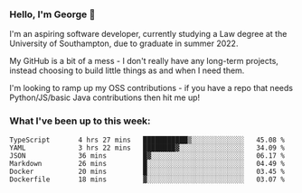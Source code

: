 ### Hello, I'm George 👋

I'm an aspiring software developer, currently studying a Law degree at the University of Southampton, due to graduate in summer 2022. 

My GitHub is a bit of a mess - I don't really have any long-term projects, instead choosing to build little things as and when I need them.

I'm looking to ramp up my OSS contributions - if you have a repo that needs Python/JS/basic Java contributions then hit me up!

<!--
**georgegebbett/georgegebbett** is a ✨ _special_ ✨ repository because its `README.md` (this file) appears on your GitHub profile.

Here are some ideas to get you started:

- 🔭 I’m currently working on ...
- 🌱 I’m currently learning ...
- 👯 I’m looking to collaborate on ...
- 🤔 I’m looking for help with ...
- 💬 Ask me about ...
- 📫 How to reach me: ...
- 😄 Pronouns: ...
- ⚡ Fun fact: ...
-->

### What I've been up to this week:
<!--START_SECTION:waka-->

```text
TypeScript       4 hrs 27 mins   ███████████▒░░░░░░░░░░░░░   45.08 %
YAML             3 hrs 22 mins   ████████▓░░░░░░░░░░░░░░░░   34.09 %
JSON             36 mins         █▓░░░░░░░░░░░░░░░░░░░░░░░   06.17 %
Markdown         26 mins         █░░░░░░░░░░░░░░░░░░░░░░░░   04.49 %
Docker           20 mins         █░░░░░░░░░░░░░░░░░░░░░░░░   03.45 %
Dockerfile       18 mins         ▓░░░░░░░░░░░░░░░░░░░░░░░░   03.07 %
```

<!--END_SECTION:waka-->
